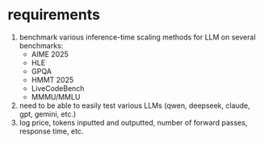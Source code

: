 # requirements
1. benchmark various inference-time scaling methods for LLM on several benchmarks: 
   - AIME 2025
   - HLE
   - GPQA
   - HMMT 2025
   - LiveCodeBench
   - MMMU/MMLU
2. need to be able to easily test various LLMs (qwen, deepseek, claude, gpt, gemini, etc.)
3. log price, tokens inputted and outputted, number of forward passes, response time, etc.